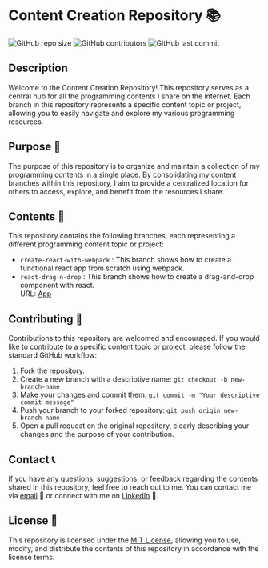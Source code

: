 # Content Creation Repository 📚

![GitHub repo size](https://img.shields.io/github/repo-size/Exclusiveideas/content-creation)
![GitHub contributors](https://img.shields.io/github/contributors/Exclusiveideas/content-creation)
![GitHub last commit](https://img.shields.io/github/last-commit/Exclusiveideas/content-creation)

## Description

Welcome to the Content Creation Repository! This repository serves as a central hub for all the programming contents I share on the internet. Each branch in this repository represents a specific content topic or project, allowing you to easily navigate and explore my various programming resources.

## Purpose 🎯

The purpose of this repository is to organize and maintain a collection of my programming contents in a single place. By consolidating my content branches within this repository, I aim to provide a centralized location for others to access, explore, and benefit from the resources I share.

## Contents 📂

This repository contains the following branches, each representing a different programming content topic or project:

<!-- - `branch-1`: Description of branch 1.
- `branch-2`: Description of branch 2.
- `branch-3`: Description of branch 3.
- ... -->
- `create-react-with-webpack` : This branch shows how to create a functional react app from scratch using webpack.
- `react-drag-n-drop` : This branch shows how to create a drag-and-drop component with react. <br />
    URL: [App](https://react-drag-n-drop-70a2e.web.app/)

## Contributing 🤝

Contributions to this repository are welcomed and encouraged. If you would like to contribute to a specific content topic or project, please follow the standard GitHub workflow:

1. Fork the repository.
2. Create a new branch with a descriptive name: `git checkout -b new-branch-name`
3. Make your changes and commit them: `git commit -m "Your descriptive commit message"`
4. Push your branch to your forked repository: `git push origin new-branch-name`
5. Open a pull request on the original repository, clearly describing your changes and the purpose of your contribution.

## Contact 📞

If you have any questions, suggestions, or feedback regarding the contents shared in this repository, feel free to reach out to me. You can contact me via [email](mailto:muftau201@gmail.com) 📧 or connect with me on [LinkedIn](https://www.linkedin.com/in/muftau/) 👥.

## License 📝

This repository is licensed under the [MIT License](LICENSE), allowing you to use, modify, and distribute the contents of this repository in accordance with the license terms.
